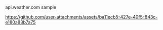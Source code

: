 api.weather.com sample




https://github.com/user-attachments/assets/ba11ecb5-427e-40f5-843c-e180a83b7a75

